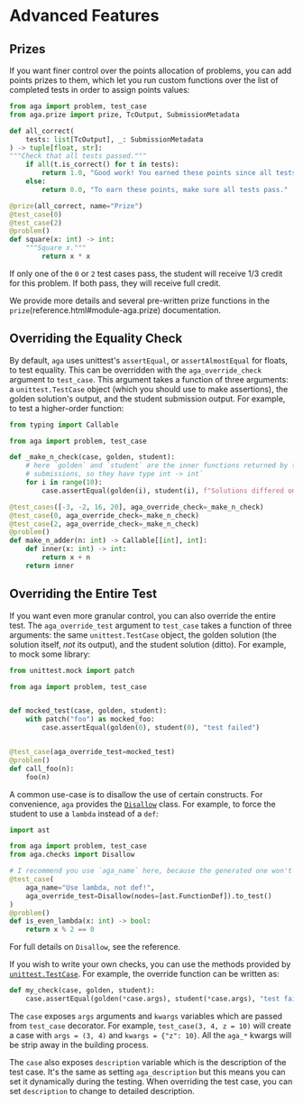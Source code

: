 # Advanced Features

## Prizes

If you want finer control over the points allocation of problems, you can add
points prizes to them, which let you run custom functions over the list of
completed tests in order to assign points values:

```python
from aga import problem, test_case
from aga.prize import prize, TcOutput, SubmissionMetadata

def all_correct(
    tests: list[TcOutput], _: SubmissionMetadata
) -> tuple[float, str]:
"""Check that all tests passed."""
    if all(t.is_correct() for t in tests):
        return 1.0, "Good work! You earned these points since all tests passed."
    else:
        return 0.0, "To earn these points, make sure all tests pass."

@prize(all_correct, name="Prize")
@test_case(0)
@test_case(2)
@problem()
def square(x: int) -> int:
    """Square x."""
		return x * x
```

If only one of the `0` or `2` test cases pass, the student will receive 1/3
credit for this problem. If both pass, they will receive full credit.

We provide more details and several pre-written prize functions in the
`prize`(reference.html#module-aga.prize) documentation.

## Overriding the Equality Check

By default, `aga` uses unittest's `assertEqual`, or `assertAlmostEqual` for
floats, to test equality. This can be overridden with the `aga_override_check`
argument to `test_case`. This argument takes a function of three arguments: a
`unittest.TestCase` object (which you should use to make assertions), the golden
solution's output, and the student submission output. For example, to test a
higher-order function:

```python
from typing import Callable

from aga import problem, test_case

def _make_n_check(case, golden, student):
    # here `golden` and `student` are the inner functions returned by the
    # submissions, so they have type int -> int`
    for i in range(10):
        case.assertEqual(golden(i), student(i), f"Solutions differed on input {i}.")

@test_cases([-3, -2, 16, 20], aga_override_check=_make_n_check)
@test_case(0, aga_override_check=_make_n_check)
@test_case(2, aga_override_check=_make_n_check)
@problem()
def make_n_adder(n: int) -> Callable[[int], int]:
    def inner(x: int) -> int:
        return x + n
    return inner
```

## Overriding the Entire Test
If you want even more granular control, you can also override the entire test.
The `aga_override_test` argument to `test_case` takes a function of three
arguments: the same `unittest.TestCase` object, the golden solution (the
solution itself, _not_ its output), and the student solution (ditto). For
example, to mock some library:

```python
from unittest.mock import patch

from aga import problem, test_case


def mocked_test(case, golden, student):
    with patch("foo") as mocked_foo:
        case.assertEqual(golden(0), student(0), "test failed")


@test_case(aga_override_test=mocked_test)
@problem()
def call_foo(n):
    foo(n)
```

A common use-case is to disallow the use of certain constructs. For
convenience, `aga` provides the
[`Disallow`](reference.html#aga.checks.Disallow) class. For example, to force
the student to use a `lambda` instead of a `def`:

```python
import ast

from aga import problem, test_case
from aga.checks import Disallow

# I recommend you use `aga_name` here, because the generated one won't be very good
@test_case(
    aga_name="Use lambda, not def!",
    aga_override_test=Disallow(nodes=[ast.FunctionDef]).to_test()
)
@problem()
def is_even_lambda(x: int) -> bool:
    return x % 2 == 0
```

For full details on `Disallow`, see the reference.

If you wish to write your own checks, you can use the methods provided by [`unittest.TestCase`](https://docs.python.org/3/library/unittest.html#unittest.TestCase). For example, the override function can be written as:

```python
def my_check(case, golden, student):
    case.assertEqual(golden(*case.args), student(*case.args), "test failed")
```

The `case` exposes `args` arguments and `kwargs` variables which are passed from `test_case` decorator. For example, `test_case(3, 4, z = 10)` will create a case with `args = (3, 4)` and `kwargs = {"z": 10}`. All the `aga_*` kwargs will be strip away in the building process. 

The `case` also exposes `description` variable which is the description of the test case. It's the same as setting `aga_description` but this means you can set it dynamically during the testing. When overriding the test case, you can set `description` to change to detailed description. 
